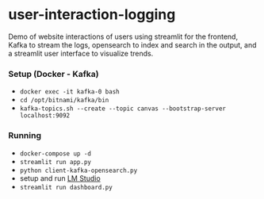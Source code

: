 # user-interaction-logging
Demo of website interactions of users using streamlit for the frontend, Kafka to stream the logs, opensearch to index and search in the output, and a streamlit user interface to visualize trends.

### Setup (Docker - Kafka)
- `docker exec -it kafka-0 bash`
- `cd /opt/bitnami/kafka/bin`
- `kafka-topics.sh --create --topic canvas --bootstrap-server localhost:9092`

### Running
- `docker-compose up -d`
- `streamlit run app.py`
- `python client-kafka-opensearch.py`
- setup and run [LM Studio](https://lmstudio.ai/)
- `streamlit run dashboard.py`